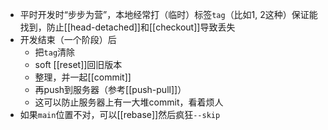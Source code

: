 - 平时开发时“步步为营”，本地经常打（临时）标签`tag`（比如1, 2这种）保证能找到，防止[[head-detached]]和[[checkout]]导致丢失
- 开发结束（一个阶段）后
  - 把`tag`清除
  - soft [[reset]]回旧版本
  - 整理，并一起[[commit]]
  - 再push到服务器（参考[[push-pull]]）
  - 这可以防止服务器上有一大堆commit，看着烦人
- 如果`main`位置不对，可以[[rebase]]然后疯狂`--skip`